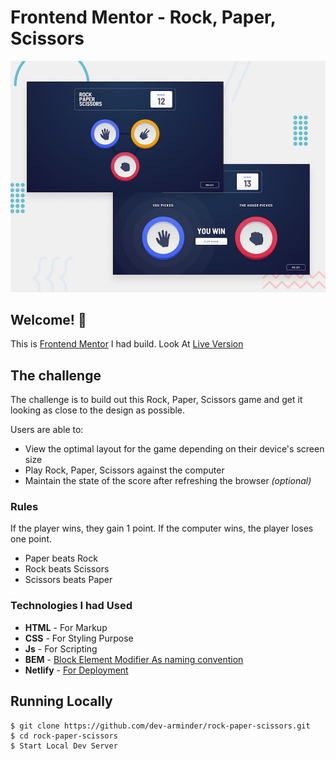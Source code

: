 # Frontend Mentor - Rock, Paper, Scissors

![Design preview for the Rock, Paper, Scissors coding challenge](./design/desktop-preview.jpg)

## Welcome! 👋
This is [Frontend Mentor](https://www.frontendmentor.io) I had build.
Look At [Live Version](http://www.frontend-rps-game.netlify.app/)

## The challenge

The challenge is to build out this Rock, Paper, Scissors game and get it looking as close to the design as possible.

Users  are able to:
- View the optimal layout for the game depending on their device's screen size
- Play Rock, Paper, Scissors against the computer
- Maintain the state of the score after refreshing the browser _(optional)_

### Rules

If the player wins, they gain 1 point. If the computer wins, the player loses one point.
- Paper beats Rock
- Rock beats Scissors
- Scissors beats Paper

### Technologies I had Used
- **HTML** - For Markup
- **CSS** - For Styling Purpose
- **Js** - For Scripting 
- **BEM** - [Block Element Modifier As naming convention](http://getbem.com/) 
- **Netlify** - [For Deployment](https://www.netlify.com/)

## Running Locally
```
$ git clone https://github.com/dev-arminder/rock-paper-scissors.git
$ cd rock-paper-scissors
$ Start Local Dev Server
```
